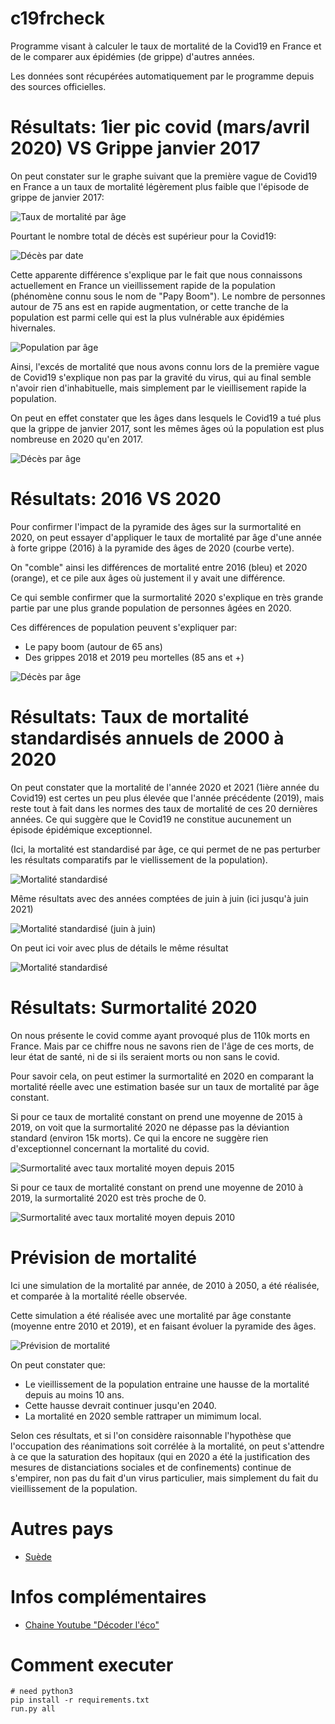# c19frcheck

Programme visant à calculer le taux de mortalité de la Covid19 en France et de le comparer aux épidémies (de grippe) d'autres années.

Les données sont récupérées automatiquement par le programme depuis des sources officielles.

# Résultats: 1ier pic covid (mars/avril 2020) VS Grippe janvier 2017

On peut constater sur le graphe suivant que la première vague de Covid19 en France a un taux de mortalité légèrement plus faible que l'épisode de grippe de janvier 2017:

![Taux de mortalité par âge](results/taux_mortalite_par_age_pics_2017_2020.png)

Pourtant le nombre total de décès est supérieur pour la Covid19:

![Décès par date](results/deces_par_date_pics_2017_2020.png)

Cette apparente différence s'explique par le fait que nous connaissons actuellement en France un vieillissement rapide de la population (phénomène connu sous le nom de "Papy Boom"). Le nombre de personnes autour de 75 ans est en rapide augmentation, or cette tranche de la population est parmi celle qui est la plus vulnérable aux épidémies hivernales.

![Population par âge](results/population_par_age_pics_2017_2020.png)

Ainsi, l'excés de mortalité que nous avons connu lors de la première vague de Covid19 s'explique non pas par la gravité du virus, qui au final semble n'avoir rien d'inhabituelle, mais simplement par le vieillisement rapide la population.

On peut en effet constater que les âges dans lesquels le Covid19 a tué plus que la grippe de janvier 2017, sont les mêmes âges oú la population est plus nombreuse en 2020 qu'en 2017.

![Décès par âge](results/deces_par_age_pics_2017_2020.png)

# Résultats: 2016 VS 2020

Pour confirmer l'impact de la pyramide des âges sur la surmortalité en 2020, on peut essayer d'appliquer le taux de mortalité par âge d'une année à forte grippe (2016) à la pyramide des âges de 2020 (courbe verte).

On "comble" ainsi les différences de mortalité entre 2016 (bleu) et 2020 (orange), et ce pile aux âges où justement il y avait une différence.

Ce qui semble confirmer que la surmortalité 2020 s'explique en très grande partie par une plus grande population de personnes âgées en 2020.

Ces différences de population peuvent s'expliquer par:
- Le papy boom (autour de 65 ans)
- Des grippes 2018 et 2019 peu mortelles (85 ans et +)

![Décès par âge](results/deces_par_age_2016_2020.png)

# Résultats: Taux de mortalité standardisés annuels de 2000 à 2020

On peut constater que la mortalité de l'année 2020 et 2021 (1ière année du Covid19) est certes un peu plus élevée que l'année précédente (2019), mais reste tout à fait dans les normes des taux de mortalité de ces 20 dernières années. Ce qui suggère que le Covid19 ne constitue aucunement un épisode épidémique exceptionnel.

(Ici, la mortalité est standardisé par âge, ce qui permet de ne pas perturber les résultats comparatifs par le viellissement de la population).

![Mortalité standardisé](results/mortalite_standardise_2000_to_2021.png)

Même résultats avec des années comptées de juin à juin (ici jusqu'à juin 2021)

![Mortalité standardisé (juin à juin)](results/mortalite_standardise_2000_to_2021_juin.png)

On peut ici voir avec plus de détails le même résultat

![Mortalité standardisé](results/standard_mortality_by_date_clage_2010.png)

# Résultats: Surmortalité 2020

On nous présente le covid comme ayant provoqué plus de 110k morts en France. Mais par ce chiffre nous ne savons rien de l'âge de ces morts, de leur état de santé, ni de si ils seraient morts ou non sans le covid.

Pour savoir cela, on peut estimer la surmortalité en 2020 en comparant la mortalité réelle avec une estimation basée sur un taux de mortalité par âge constant.

Si pour ce taux de mortalité constant on prend une moyenne de 2015 à 2019, on voit que la surmortalité 2020 ne dépasse pas la déviantion standard (environ 15k morts). Ce qui la encore ne suggère rien d'exceptionnel concernant la mortalité du covid.

![Surmortalité avec taux mortalité moyen depuis 2015](results/surmortalite_2015.png)

Si pour ce taux de mortalité constant on prend une moyenne de 2010 à 2019, la surmortalité 2020 est très proche de 0.

![Surmortalité avec taux mortalité moyen depuis 2010](results/surmortalite_2010.png)

# Prévision de mortalité

Ici une simulation de la mortalité par année, de 2010 à 2050, a été réalisée, et comparée à la mortalité réelle observée.

Cette simulation a été réalisée avec une mortalité par âge constante (moyenne entre 2010 et 2019), et en faisant évoluer la pyramide des âges.

![Prévision de mortalité](results/prevision_morts.png)

On peut constater que:
* Le vieillissement de la population entraine une hausse de la mortalité depuis au moins 10 ans.
* Cette hausse devrait continuer jusqu'en 2040.
* La mortalité en 2020 semble rattraper un mimimum local.

Selon ces résultats, et si l'on considère raisonnable l'hypothèse que l'occupation des réanimations soit corrélée à la mortalité, on peut s'attendre à ce que la saturation des hopitaux (qui en 2020 a été la justification des mesures de distanciations sociales et de confinements) continue de s'empirer, non pas du fait d'un virus particulier, mais simplement du fait du vieillissement de la population.

# Autres pays

* [Suède](./README_se.md)

# Infos complémentaires

* [Chaine Youtube "Décoder l'éco"](https://www.youtube.com/watch?v=8pA9pfFUSIk)

# Comment executer

```
# need python3
pip install -r requirements.txt
run.py all
```